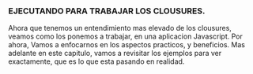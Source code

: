 ### EJECUTANDO PARA TRABAJAR LOS CLOUSURES.
Ahora que tenemos un entendimiento mas elevado de los clousures, veamos
como los ponemos a trabajar, en una aplicacion Javascript. Por ahora,
Vamos a enfocarnos en los aspectos practicos, y beneficios. Mas adelante
en este capitulo, vamos a revisitar los ejemplos para ver exactamente, que
es lo que esta pasando en realidad.

